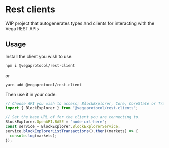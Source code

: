 # Rest clients

WIP project that autogenerates types and clients for interacting with the Vega REST APIs

## Usage

Install the client you wish to use:

```bash
npm i @vegaprotocol/rest-client
```

or

```bash
yarn add @vegaprotocol/rest-client
```

Then use it in your code:

```typescript
// Choose API you wish to access; BlockExplorer, Core, CoreState or TradingData
import { BlockExplorer } from "@vegaprotocol/rest-clients";

// Set the base URL of for the client you are connecting to.
BlockExplorer.OpenAPI.BASE = "node-url-here";
const service = BlockExplorer.BlockExplorerService;
service.blockExplorerListTransactions().then((markets) => {
  console.log(markets);
});
```

